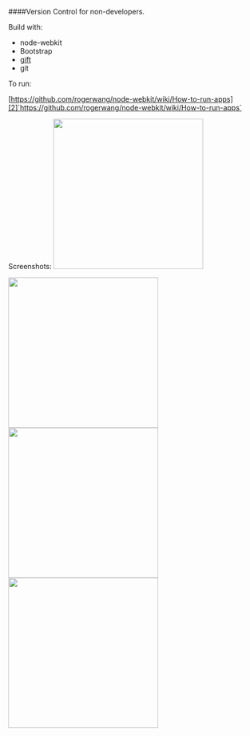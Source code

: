 ####Version Control for non-developers.

 Build with:

 - node-webkit
 - Bootstrap
 - [gift][1]
 - git

To run:

[https://github.com/rogerwang/node-webkit/wiki/How-to-run-apps][2]`https://github.com/rogerwang/node-webkit/wiki/How-to-run-apps`

Screenshots:
<img src="http://imgur.com/LsM6quZ.png" style="width: 300px" />

<img src="http://imgur.com/KdLmJN4.png" style="width: 300px" />

<img src="http://imgur.com/bB3fsDJ.png" style="width: 300px" />

<img src="http://imgur.com/iCYxXJ5.png" style="width: 300px" />




  [1]: https://github.com/sentientwaffle/gift
  [2]: https://www.dropbox.com/s/3hem9ly6f0bfuns/Screenshot%202014-01-26%2004.31.07.png